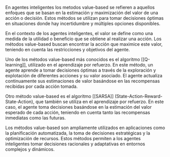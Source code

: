 En agentes inteligentes los metodos value-based se refieren a aquellos enfoques que se basan en la estimación y maximización del valor de una acción o decisión. Estos métodos se utilizan para tomar decisiones óptimas en situaciones donde hay incertidumbre y múltiples opciones disponibles.

En el contexto de los agentes inteligentes, el valor se define como una medida de la utilidad o beneficio que se obtiene al realizar una acción. Los métodos value-based buscan encontrar la acción que maximice este valor, teniendo en cuenta las restricciones y objetivos del agente.

Uno de los métodos value-based más conocidos es el algoritmo [[Q-learning]], utilizado en el aprendizaje por refuerzo. En este método, un agente aprende a tomar decisiones óptimas a través de la exploración y explotación de diferentes acciones y su valor asociado. El agente actualiza continuamente sus estimaciones de valor basándose en las recompensas recibidas por cada acción tomada.

Otro método value-based es el algoritmo [[SARSA]] (State-Action-Reward-State-Action), que también se utiliza en el aprendizaje por refuerzo. En este caso, el agente toma decisiones basándose en la estimación del valor esperado de cada acción, teniendo en cuenta tanto las recompensas inmediatas como las futuras.

Los métodos value-based son ampliamente utilizados en aplicaciones como la planificación automatizada, la toma de decisiones estratégicas y la optimización de recursos. Estos métodos permiten a los agentes inteligentes tomar decisiones racionales y adaptativas en entornos complejos y dinámicos. 